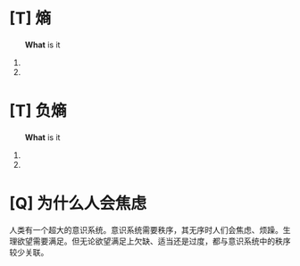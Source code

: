 # [T] 熵

　　**What** is it

1. 
2.

# [T] 负熵

　　**What** is it

1. 
2.


# [Q] 为什么人会焦虑

人类有一个超大的意识系统。意识系统需要秩序，其无序时人们会焦虑、烦躁。生理欲望需要满足。但无论欲望满足上欠缺、适当还是过度，都与意识系统中的秩序较少关联。


